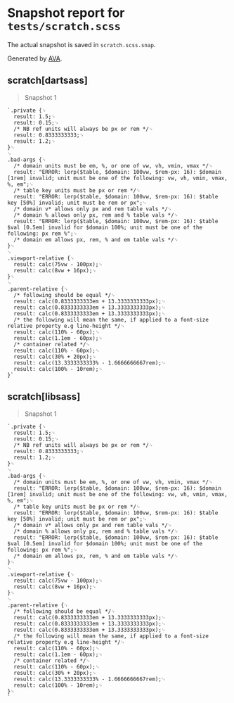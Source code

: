 # Snapshot report for `tests/scratch.scss`

The actual snapshot is saved in `scratch.scss.snap`.

Generated by [AVA](https://ava.li).

## scratch[dartsass]

> Snapshot 1

    `.private {␊
      result: 1.5;␊
      result: 0.15;␊
      /* NB ref units will always be px or rem */␊
      result: 0.8333333333;␊
      result: 1.2;␊
    }␊
    ␊
    .bad-args {␊
      /* domain units must be em, %, or one of vw, vh, vmin, vmax */␊
      result: "ERROR: lerp($table, $domain: 100vw, $rem-px: 16): $domain [1rem] invalid; unit must be one of the following: vw, vh, vmin, vmax, %, em";␊
      /* table key units must be px or rem */␊
      result: "ERROR: lerp($table, $domain: 100vw, $rem-px: 16): $table key [50%] invalid; unit must be rem or px";␊
      /* domain v* allows only px and rem table vals */␊
      /* domain % allows only px, rem and % table vals */␊
      result: "ERROR: lerp($table, $domain: 100vw, $rem-px: 16): $table $val [0.5em] invalid for $domain 100%; unit must be one of the following: px rem %";␊
      /* domain em allows px, rem, % and em table vals */␊
    }␊
    ␊
    .viewport-relative {␊
      result: calc(75vw - 100px);␊
      result: calc(8vw + 16px);␊
    }␊
    ␊
    .parent-relative {␊
      /* following should be equal */␊
      result: calc(0.8333333333em + 13.3333333333px);␊
      result: calc(0.8333333333em + 13.3333333333px);␊
      result: calc(0.8333333333em + 13.3333333333px);␊
      /* the following will mean the same, if applied to a font-size relative property e.g line-height */␊
      result: calc(110% - 60px);␊
      result: calc(1.1em - 60px);␊
      /* container related */␊
      result: calc(110% - 60px);␊
      result: calc(30% + 20px);␊
      result: calc(13.3333333333% - 1.6666666667rem);␊
      result: calc(100% - 10rem);␊
    }`

## scratch[libsass]

> Snapshot 1

    `.private {␊
      result: 1.5;␊
      result: 0.15;␊
      /* NB ref units will always be px or rem */␊
      result: 0.8333333333;␊
      result: 1.2;␊
    }␊
    ␊
    .bad-args {␊
      /* domain units must be em, %, or one of vw, vh, vmin, vmax */␊
      result: "ERROR: lerp($table, $domain: 100vw, $rem-px: 16): $domain [1rem] invalid; unit must be one of the following: vw, vh, vmin, vmax, %, em";␊
      /* table key units must be px or rem */␊
      result: "ERROR: lerp($table, $domain: 100vw, $rem-px: 16): $table key [50%] invalid; unit must be rem or px";␊
      /* domain v* allows only px and rem table vals */␊
      /* domain % allows only px, rem and % table vals */␊
      result: "ERROR: lerp($table, $domain: 100vw, $rem-px: 16): $table $val [0.5em] invalid for $domain 100%; unit must be one of the following: px rem %";␊
      /* domain em allows px, rem, % and em table vals */␊
    }␊
    ␊
    .viewport-relative {␊
      result: calc(75vw - 100px);␊
      result: calc(8vw + 16px);␊
    }␊
    ␊
    .parent-relative {␊
      /* following should be equal */␊
      result: calc(0.8333333333em + 13.3333333333px);␊
      result: calc(0.8333333333em + 13.3333333333px);␊
      result: calc(0.8333333333em + 13.3333333333px);␊
      /* the following will mean the same, if applied to a font-size relative property e.g line-height */␊
      result: calc(110% - 60px);␊
      result: calc(1.1em - 60px);␊
      /* container related */␊
      result: calc(110% - 60px);␊
      result: calc(30% + 20px);␊
      result: calc(13.3333333333% - 1.6666666667rem);␊
      result: calc(100% - 10rem);␊
    }␊
    `
